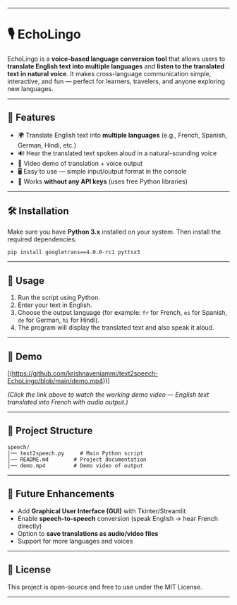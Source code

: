 
---

# 🎙️ EchoLingo

EchoLingo is a **voice-based language conversion tool** that allows users to **translate English text into multiple languages** and **listen to the translated text in natural voice**.
It makes cross-language communication simple, interactive, and fun — perfect for learners, travelers, and anyone exploring new languages.

---

## 🚀 Features

* 🌍 Translate English text into **multiple languages** (e.g., French, Spanish, German, Hindi, etc.)
* 🔊 Hear the translated text spoken aloud in a natural-sounding voice
* 🎥 Video demo of translation + voice output
* 🖥️ Easy to use — simple input/output format in the console
* 🔑 Works **without any API keys** (uses free Python libraries)

---

## 🛠️ Installation

Make sure you have **Python 3.x** installed on your system.
Then install the required dependencies:

```bash
pip install googletrans==4.0.0-rc1 pyttsx3
```

---

## 📌 Usage

1. Run the script using Python.
2. Enter your text in English.
3. Choose the output language (for example: `fr` for French, `es` for Spanish, `de` for German, `hi` for Hindi).
4. The program will display the translated text and also speak it aloud.

---

## 🎥 Demo

[(https://github.com/krishnaveniammi/text2speech-EchoLingo/blob/main/demo.mp4))]

*(Click the link above to watch the working demo video — English text translated into French with audio output.)*



---

## 📂 Project Structure

```
speech/
│── text2speech.py     # Main Python script
│── README.md        # Project documentation
│── demo.mp4         # Demo video of output
```

---

## 🌟 Future Enhancements

* Add **Graphical User Interface (GUI)** with Tkinter/Streamlit
* Enable **speech-to-speech** conversion (speak English → hear French directly)
* Option to **save translations as audio/video files**
* Support for more languages and voices

---

## 📜 License

This project is open-source and free to use under the MIT License.

---
